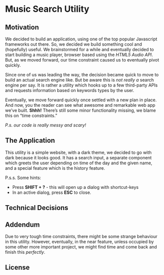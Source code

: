 # Music Search Utility

## Motivation
We decided to build an application, using one of the top popular Javascript frameworks out there. So, we decided we build something cool and (hopefully) useful. We brainstormed for a while and eventually decided to start building a music player, browser based using the *HTML5 Audio API*. But, as we moved forward, our time constraint caused us to eventually pivot quickly.

Since one of us was leading the way, the decision became quick to move to build an actual search engine like. But be aware this is *not really a* search engine per say. It is rather a utility which hooks up to a few third-party APIs and requests information based on keywords types by the user.

Eventually, we move forward quickly once settled with a new plan in place. And now, you the reader can see what awesome and remarkable web app we’ve built. **Shhh!** There’s still some minor functionality missing, we blame this on “time constraints.”

*P.s. our code is really messy and scary!*

## The Application
This utility is a simple website, with a dark theme, we decided to go with dark because it looks good. It has a search input, a separate component which greets the user depending on time of the day and the given name, and a special feature which is the history feature.

P.s.s. Some hints:

* Press **SHIFT + ?** - this will open up a dialog with shortcut-keys
* In an active dialog, press **ESC** to close.

## Technical Decisions


## Addendum
Due to very tough time constraints, there might be some strange behaviour in this utility. However, eventually, in the near feature, unless occupied by some other more important project, we might find time and come back and finish this *perfectly*. 

## License
